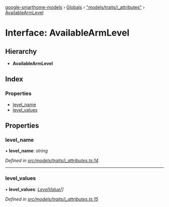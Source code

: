 [google-smarthome-models](../README.md) › [Globals](../globals.md) › ["models/traits/i_attributes"](../modules/_models_traits_i_attributes_.md) › [AvailableArmLevel](_models_traits_i_attributes_.availablearmlevel.md)

# Interface: AvailableArmLevel

## Hierarchy

* **AvailableArmLevel**

## Index

### Properties

* [level_name](_models_traits_i_attributes_.availablearmlevel.md#level_name)
* [level_values](_models_traits_i_attributes_.availablearmlevel.md#level_values)

## Properties

###  level_name

• **level_name**: *string*

*Defined in [src/models/traits/i_attributes.ts:14](https://github.com/galactic1969/google-smarthome-models/blob/633871f/src/models/traits/i_attributes.ts#L14)*

___

###  level_values

• **level_values**: *[LevelValue](_models_traits_i_attributes_.levelvalue.md)[]*

*Defined in [src/models/traits/i_attributes.ts:15](https://github.com/galactic1969/google-smarthome-models/blob/633871f/src/models/traits/i_attributes.ts#L15)*
